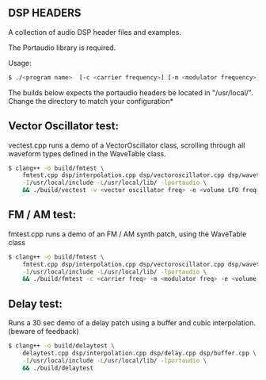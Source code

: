 ## DSP HEADERS

A collection of audio DSP header files and examples.

The Portaudio library is required.

Usage:
```bash
$ ./<program name>  [-c <carrier frequency>] [-m <modulator frequency>]
```

The builds below expects the portaudio headers be located in "/usr/local/".
Change the directory to match your configuration*

## Vector Oscillator test:
vectest.cpp runs a demo of a VectorOscillator class, scrolling through all waveform types defined in the
WaveTable class. 
```bash
$ clang++ -o build/fmtest \
    fmtest.cpp dsp/interpolation.cpp dsp/vectoroscillator.cpp dsp/wavetable.cpp \
    -I/usr/local/include -L/usr/local/lib/ -lportaudio \
    && ./build/vectest -v <vector oscillator freq> -e <volume LFO freq>


```

## FM / AM test:
fmtest.cpp runs a demo of an FM / AM synth patch, using the WaveTable class
```bash
$ clang++ -o build/fmtest \
    fmtest.cpp dsp/interpolation.cpp dsp/vectoroscillator.cpp dsp/wavetable.cpp \
    -I/usr/local/include -L/usr/local/lib/ -lportaudio \
    && ./build/fmtest -c <carrier freq> -m <modulator freq> -e <volume LFO freq>

```

## Delay test:
Runs a 30 sec demo of a delay patch using a buffer and cubic interpolation. (beware of feedback)
```bash
$ clang++ -o build/delaytest \
    delaytest.cpp dsp/interpolation.cpp dsp/delay.cpp dsp/buffer.cpp \
    -I/usr/local/include -L/usr/local/lib/ -lportaudio \
    && ./build/delaytest
```
